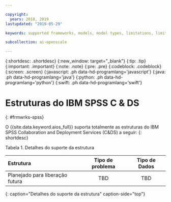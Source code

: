 ```yaml
---

copyright:
  years: 2018, 2019
lastupdated: "2019-05-29"

keywords: supported frameworks, models, model types, limitations, limits, spss, c&ds

subcollection: ai-openscale

---
```


{:shortdesc: .shortdesc}
{:new_window: target="_blank"}
{:tip: .tip}
{:important: .important}
{:note: .note}
{:pre: .pre}
{:codeblock: .codeblock}
{:screen: .screen}
{:javascript: .ph data-hd-programlang='javascript'}
{:java: .ph data-hd-programlang='java'}
{:python: .ph data-hd-programlang='python'}
{:swift: .ph data-hd-programlang='swift'}

# Estruturas do IBM SPSS C & DS
{: #frmwrks-spss}

O {{site.data.keyword.aios_full}} suporta totalmente as estruturas do IBM SPSS Collaboration and Deployment Services (C&DS) a seguir:
{: shortdesc}


Tabela 1. Detalhes do suporte da estrutura

| Estrutura | Tipo de problema | Tipo de Dados |
|:---|:---:|:---:|
| Planejado para liberação futura | TBD | TBD |
{: caption="Detalhes do suporte da estrutura" caption-side="top"}



